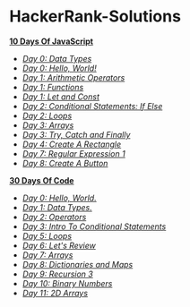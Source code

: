 # HackerRank-Solutions

**<a href="https://github.com/ShubhangiChaudhary/HackerRank-Solutions/tree/main/10DaysOfJavaScript">10 Days Of JavaScript</a>**

- *<a href="https://github.com/ShubhangiChaudhary/HackerRank-Solutions/blob/main/10DaysOfJavaScript/Day0_DataTypes.md">Day 0: Data Types</a>*
- *<a href="https://github.com/ShubhangiChaudhary/HackerRank-Solutions/blob/main/10DaysOfJavaScript/Day0_HelloWorld.md">Day 0: Hello, World!</a>*
- *<a href="https://github.com/ShubhangiChaudhary/HackerRank-Solutions/blob/main/10DaysOfJavaScript/Day1_ArithmeticOperators.md">Day 1: Arithmetic Operators</a>*
- *<a href="https://github.com/ShubhangiChaudhary/HackerRank-Solutions/blob/main/10DaysOfJavaScript/Day1_Functions.md">Day 1: Functions</a>*
- *<a href="https://github.com/ShubhangiChaudhary/HackerRank-Solutions/blob/main/10DaysOfJavaScript/Day1_LetAndConst.md">Day 1: Let and Const</a>*
- *<a href="https://github.com/ShubhangiChaudhary/HackerRank-Solutions/blob/main/10DaysOfJavaScript/Day2_ConditionalStatements_IfElse.md">Day 2: Conditional Statements: If Else</a>*
- *<a href="https://github.com/ShubhangiChaudhary/HackerRank-Solutions/blob/main/10DaysOfJavaScript/Day2_Loops.md">Day 2: Loops</a>*
- *<a href="https://github.com/ShubhangiChaudhary/HackerRank-Solutions/blob/main/10DaysOfJavaScript/Day3_Arrays.md">Day 3: Arrays</a>*
- *<a href="https://github.com/ShubhangiChaudhary/HackerRank-Solutions/blob/main/10DaysOfJavaScript/Day3_TryCatchFinally.md">Day 3: Try, Catch and Finally</a>*
- *<a href="https://github.com/ShubhangiChaudhary/HackerRank-Solutions/blob/main/10DaysOfJavaScript/Day4_CreateARectangle.md">Day 4: Create A Rectangle</a>*
- *<a href="https://github.com/ShubhangiChaudhary/HackerRank-Solutions/blob/main/10DaysOfJavaScript/Day7_RegularExpression1.md">Day 7: Regular Expression 1</a>*
- *<a href="https://github.com/ShubhangiChaudhary/HackerRank-Solutions/blob/main/10DaysOfJavaScript/Day8_CrerateAButton.md">Day 8: Create A Button</a>*


**<a href="https://github.com/ShubhangiChaudhary/HackerRank-Solutions/tree/main/30DaysOfCode">30 Days Of Code</a>**

- *<a href="https://github.com/ShubhangiChaudhary/HackerRank-Solutions/blob/main/30DaysOfCode/Day0_HelloWorld.md">Day 0: Hello, World.</a>*
- *<a href="https://github.com/ShubhangiChaudhary/HackerRank-Solutions/blob/main/30DaysOfCode/Day1_DataTypes.md">Day 1: Data Types.</a>*
- *<a href="https://github.com/ShubhangiChaudhary/HackerRank-Solutions/blob/main/30DaysOfCode/Day2_Operators.md">Day 2: Operators</a>*
- *<a href="https://github.com/ShubhangiChaudhary/HackerRank-Solutions/blob/main/30DaysOfCode/Day3_IntroToConditionalStatements.md">Day 3: Intro To Conditional Statements</a>*
- *<a href="https://github.com/ShubhangiChaudhary/HackerRank-Solutions/blob/main/30DaysOfCode/Day5_Loops..md">Day 5: Loops</a>*
- *<a href="https://github.com/ShubhangiChaudhary/HackerRank-Solutions/blob/main/30DaysOfCode/Day6_LetsReview.md">Day 6: Let's Review</a>*
- *<a href="https://github.com/ShubhangiChaudhary/HackerRank-Solutions/blob/main/30DaysOfCode/Day7_Arrays.md">Day 7: Arrays</a>*
- *<a href="https://github.com/ShubhangiChaudhary/HackerRank-Solutions/blob/main/30DaysOfCode/Day8_DictionariesAndMaps.md">Day 8: Dictionaries and Maps</a>*
- *<a href="https://github.com/ShubhangiChaudhary/HackerRank-Solutions/blob/main/30DaysOfCode/Day9_Recursion3.md">Day 9: Recursion 3</a>*
- *<a href="https://github.com/ShubhangiChaudhary/HackerRank-Solutions/blob/main/30DaysOfCode/Day10_BinaryNumbers.md">Day 10: Binary Numbers</a>*
- *<a href="https://github.com/ShubhangiChaudhary/HackerRank-Solutions/blob/main/30DaysOfCode/Day11_2DArrays.md">Day 11: 2D Arrays</a>*


